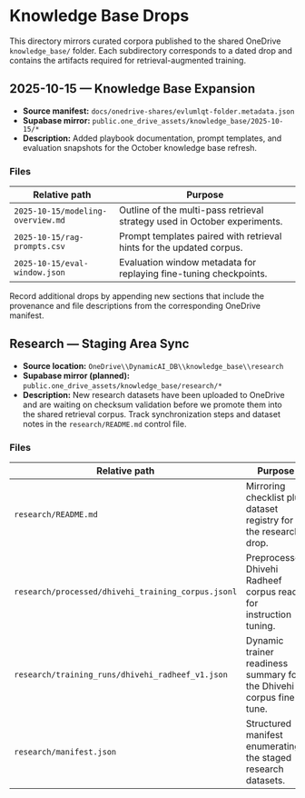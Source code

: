 # Knowledge Base Drops

This directory mirrors curated corpora published to the shared OneDrive
`knowledge_base/` folder. Each subdirectory corresponds to a dated drop and
contains the artifacts required for retrieval-augmented training.

## 2025-10-15 — Knowledge Base Expansion

- **Source manifest:** `docs/onedrive-shares/evlumlqt-folder.metadata.json`
- **Supabase mirror:** `public.one_drive_assets/knowledge_base/2025-10-15/*`
- **Description:** Added playbook documentation, prompt templates, and
  evaluation snapshots for the October knowledge base refresh.

### Files

| Relative path                     | Purpose                                                                   |
| --------------------------------- | ------------------------------------------------------------------------- |
| `2025-10-15/modeling-overview.md` | Outline of the multi-pass retrieval strategy used in October experiments. |
| `2025-10-15/rag-prompts.csv`      | Prompt templates paired with retrieval hints for the updated corpus.      |
| `2025-10-15/eval-window.json`     | Evaluation window metadata for replaying fine-tuning checkpoints.         |

Record additional drops by appending new sections that include the provenance
and file descriptions from the corresponding OneDrive manifest.

## Research — Staging Area Sync

- **Source location:** `OneDrive\\DynamicAI_DB\\knowledge_base\\research`
- **Supabase mirror (planned):**
  `public.one_drive_assets/knowledge_base/research/*`
- **Description:** New research datasets have been uploaded to OneDrive and are
  waiting on checksum validation before we promote them into the shared
  retrieval corpus. Track synchronization steps and dataset notes in the
  `research/README.md` control file.

### Files

| Relative path                                      | Purpose                                                             |
| -------------------------------------------------- | ------------------------------------------------------------------- |
| `research/README.md`                               | Mirroring checklist plus dataset registry for the research drop.    |
| `research/processed/dhivehi_training_corpus.jsonl` | Preprocessed Dhivehi Radheef corpus ready for instruction tuning.   |
| `research/training_runs/dhivehi_radheef_v1.json`   | Dynamic trainer readiness summary for the Dhivehi corpus fine-tune. |
| `research/manifest.json`                           | Structured manifest enumerating the staged research datasets.       |
